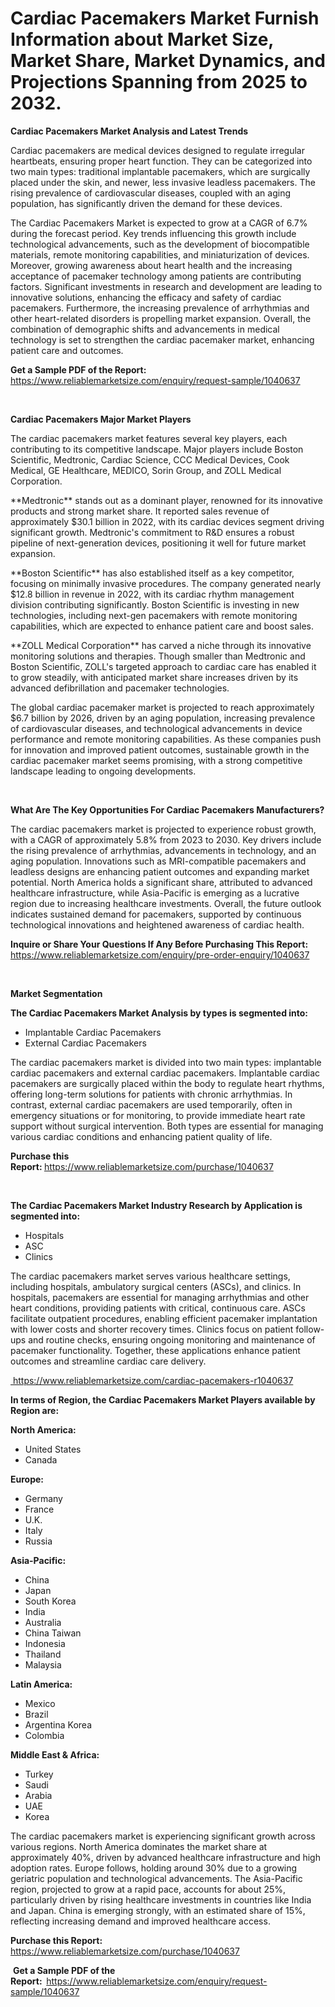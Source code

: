 <p><h1>Cardiac Pacemakers Market Furnish Information about Market Size, Market Share, Market Dynamics, and Projections Spanning from 2025 to 2032.</h1></p><p><strong>Cardiac Pacemakers Market Analysis and Latest Trends</strong></p>
<p><p>Cardiac pacemakers are medical devices designed to regulate irregular heartbeats, ensuring proper heart function. They can be categorized into two main types: traditional implantable pacemakers, which are surgically placed under the skin, and newer, less invasive leadless pacemakers. The rising prevalence of cardiovascular diseases, coupled with an aging population, has significantly driven the demand for these devices. </p><p>The Cardiac Pacemakers Market is expected to grow at a CAGR of 6.7% during the forecast period. Key trends influencing this growth include technological advancements, such as the development of biocompatible materials, remote monitoring capabilities, and miniaturization of devices. Moreover, growing awareness about heart health and the increasing acceptance of pacemaker technology among patients are contributing factors. Significant investments in research and development are leading to innovative solutions, enhancing the efficacy and safety of cardiac pacemakers. Furthermore, the increasing prevalence of arrhythmias and other heart-related disorders is propelling market expansion. Overall, the combination of demographic shifts and advancements in medical technology is set to strengthen the cardiac pacemaker market, enhancing patient care and outcomes.</p></p>
<p><strong>Get a Sample PDF of the Report:&nbsp;</strong> <a href="https://www.reliablemarketsize.com/enquiry/request-sample/1040637?utm_campaign=1879&utm_medium=2&utm_source=Github&utm_content=ia&utm_term=13042025&utm_id=cardiac-pacemakers">https://www.reliablemarketsize.com/enquiry/request-sample/1040637</a></p>
<p>&nbsp;</p>
<p><strong>Cardiac Pacemakers Major Market Players</strong></p>
<p><p>The cardiac pacemakers market features several key players, each contributing to its competitive landscape. Major players include Boston Scientific, Medtronic, Cardiac Science, CCC Medical Devices, Cook Medical, GE Healthcare, MEDICO, Sorin Group, and ZOLL Medical Corporation.</p><p>**Medtronic** stands out as a dominant player, renowned for its innovative products and strong market share. It reported sales revenue of approximately $30.1 billion in 2022, with its cardiac devices segment driving significant growth. Medtronic's commitment to R&D ensures a robust pipeline of next-generation devices, positioning it well for future market expansion.</p><p>**Boston Scientific** has also established itself as a key competitor, focusing on minimally invasive procedures. The company generated nearly $12.8 billion in revenue in 2022, with its cardiac rhythm management division contributing significantly. Boston Scientific is investing in new technologies, including next-gen pacemakers with remote monitoring capabilities, which are expected to enhance patient care and boost sales.</p><p>**ZOLL Medical Corporation** has carved a niche through its innovative monitoring solutions and therapies. Though smaller than Medtronic and Boston Scientific, ZOLL's targeted approach to cardiac care has enabled it to grow steadily, with anticipated market share increases driven by its advanced defibrillation and pacemaker technologies.</p><p>The global cardiac pacemaker market is projected to reach approximately $6.7 billion by 2026, driven by an aging population, increasing prevalence of cardiovascular diseases, and technological advancements in device performance and remote monitoring capabilities. As these companies push for innovation and improved patient outcomes, sustainable growth in the cardiac pacemaker market seems promising, with a strong competitive landscape leading to ongoing developments.</p></p>
<p>&nbsp;</p>
<p><strong>What Are The Key Opportunities For Cardiac Pacemakers Manufacturers?</strong></p>
<p><p>The cardiac pacemakers market is projected to experience robust growth, with a CAGR of approximately 5.8% from 2023 to 2030. Key drivers include the rising prevalence of arrhythmias, advancements in technology, and an aging population. Innovations such as MRI-compatible pacemakers and leadless designs are enhancing patient outcomes and expanding market potential. North America holds a significant share, attributed to advanced healthcare infrastructure, while Asia-Pacific is emerging as a lucrative region due to increasing healthcare investments. Overall, the future outlook indicates sustained demand for pacemakers, supported by continuous technological innovations and heightened awareness of cardiac health.</p></p>
<p><strong>Inquire or Share Your Questions If Any Before Purchasing This Report:</strong> <a href="https://www.reliablemarketsize.com/enquiry/pre-order-enquiry/1040637?utm_campaign=1879&utm_medium=2&utm_source=Github&utm_content=ia&utm_term=13042025&utm_id=cardiac-pacemakers">https://www.reliablemarketsize.com/enquiry/pre-order-enquiry/1040637</a></p>
<p>&nbsp;</p>
<p><strong>Market Segmentation</strong></p>
<p><strong>The Cardiac Pacemakers Market Analysis by types is segmented into:</strong></p>
<p><ul><li>Implantable Cardiac Pacemakers</li><li>External Cardiac Pacemakers</li></ul></p>
<p><p>The cardiac pacemakers market is divided into two main types: implantable cardiac pacemakers and external cardiac pacemakers. Implantable cardiac pacemakers are surgically placed within the body to regulate heart rhythms, offering long-term solutions for patients with chronic arrhythmias. In contrast, external cardiac pacemakers are used temporarily, often in emergency situations or for monitoring, to provide immediate heart rate support without surgical intervention. Both types are essential for managing various cardiac conditions and enhancing patient quality of life.</p></p>
<p><strong>Purchase this Report:&nbsp;</strong><a href="https://www.reliablemarketsize.com/purchase/1040637?utm_campaign=1879&utm_medium=2&utm_source=Github&utm_content=ia&utm_term=13042025&utm_id=cardiac-pacemakers">https://www.reliablemarketsize.com/purchase/1040637</a></p>
<p>&nbsp;</p>
<p><strong>The Cardiac Pacemakers Market Industry Research by Application is segmented into:</strong></p>
<p><ul><li>Hospitals</li><li>ASC</li><li>Clinics</li></ul></p>
<p><p>The cardiac pacemakers market serves various healthcare settings, including hospitals, ambulatory surgical centers (ASCs), and clinics. In hospitals, pacemakers are essential for managing arrhythmias and other heart conditions, providing patients with critical, continuous care. ASCs facilitate outpatient procedures, enabling efficient pacemaker implantation with lower costs and shorter recovery times. Clinics focus on patient follow-ups and routine checks, ensuring ongoing monitoring and maintenance of pacemaker functionality. Together, these applications enhance patient outcomes and streamline cardiac care delivery.</p></p>
<p><a href="https://www.reliablemarketsize.com/cardiac-pacemakers-r1040637?utm_campaign=1879&utm_medium=2&utm_source=Github&utm_content=ia&utm_term=13042025&utm_id=cardiac-pacemakers">&nbsp;https://www.reliablemarketsize.com/cardiac-pacemakers-r1040637</a></p>
<p><strong>In terms of Region, the Cardiac Pacemakers Market Players available by Region are:</strong></p>
<p>
    <p> <strong> North America: </strong>
        <ul>
            <li>United States</li>
            <li>Canada</li>
        </ul>
        </p> 
    <p> <strong> Europe: </strong>
        <ul>
            <li>Germany</li>
            <li>France</li>
            <li>U.K.</li>
            <li>Italy</li>
            <li>Russia</li>
        </ul>
        </p> 
    <p> <strong> Asia-Pacific: </strong>
        <ul>
            <li>China</li>
            <li>Japan</li>
            <li>South Korea</li>
            <li>India</li>
            <li>Australia</li>
            <li>China Taiwan</li>
            <li>Indonesia</li>
            <li>Thailand</li>
            <li>Malaysia</li>
        </ul>
        </p> 
    <p> <strong> Latin America: </strong>
        <ul>
            <li>Mexico</li>
            <li>Brazil</li>
            <li>Argentina Korea</li>
            <li>Colombia</li>
        </ul>
        </p> 
    <p> <strong> Middle East & Africa: </strong>
        <ul>
            <li>Turkey</li>
            <li>Saudi</li>
            <li>Arabia</li>
            <li>UAE</li>
            <li>Korea</li>
        </ul>
    </p>
    </p>
<p><p>The cardiac pacemakers market is experiencing significant growth across various regions. North America dominates the market share at approximately 40%, driven by advanced healthcare infrastructure and high adoption rates. Europe follows, holding around 30% due to a growing geriatric population and technological advancements. The Asia-Pacific region, projected to grow at a rapid pace, accounts for about 25%, particularly driven by rising healthcare investments in countries like India and Japan. China is emerging strongly, with an estimated share of 15%, reflecting increasing demand and improved healthcare access.</p></p>
<p><strong>Purchase this Report: </strong><a href="https://www.reliablemarketsize.com/purchase/1040637?utm_campaign=1879&utm_medium=2&utm_source=Github&utm_content=ia&utm_term=13042025&utm_id=cardiac-pacemakers">https://www.reliablemarketsize.com/purchase/1040637</a></p>
<p>&nbsp;<strong>Get a Sample PDF of the Report:&nbsp;&nbsp;</strong><a href="https://www.reliablemarketsize.com/enquiry/request-sample/1040637?utm_campaign=1879&utm_medium=2&utm_source=Github&utm_content=ia&utm_term=13042025&utm_id=cardiac-pacemakers">https://www.reliablemarketsize.com/enquiry/request-sample/1040637</a></p>
<p><strong></strong></p>
<p><p></p><p></p><p></p></p>